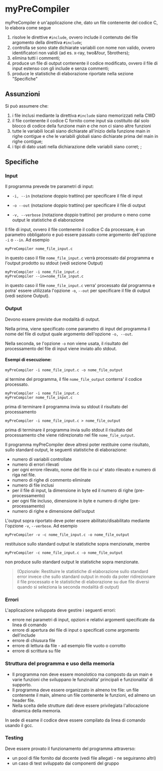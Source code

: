 # myPreCompiler
myPreCompiler è un'applicazione che, dato un file contenente del codice C, lo elabora come segue
1) risolve le direttive `#include`, ovvero include il contenuto dei file argomento della direttiva `#include`;
2) controlla se sono state dichiarate variabili con nome non valido, ovvero identificatori non validi (ad es. x-ray, two&four, 5brothers);
3) elimina tutti i commenti;
4) produce un file di output contenente il codice modificato, ovvero il file di input estenso con gli include e senza commenti;
5) produce le statistiche di elaborazione riportate nella sezione "Specifiche"

## Assunzioni
Si può assumere che:
1) i file inclusi mediante la direttiva `#include` siano memorizzati nella CWD
2) il file contenente il codice C fornito come input sia costituito dal solo blocco di codice della funzione main e che non ci siano altre funzioni
3) tutte le variabili locali siano dichiarate all'inizio della funzione main in righe contigue e che le variabili globali siano dichiarate prima del main in righe contigue;
4) i tipi di dato usati nella dichiarazione delle variabili siano corret;
 ;

## Specifiche
### Input
Il programma prevede tre parametri di input:

-  `-i, --in` (notazione doppio trattino) per specificare il file di input
    
- `-o --out` (notazione doppio trattino) per specificare il file di output
    
- `-v, --verbose` (notazione doppio trattino) per produrre o meno come output le statistiche di elaborazione
    

Il file di input, ovvero il file contenente il codice C da processare, è un parametro obbligatorio e può essere passato come argomento dell'opzione `-i` o `--in`. Ad esempio 

    myPreCompiler nome_file_input.c

in questo caso il file `nome_file_input.c` verrà processato dal programma e l'output prodotto su stdout (vedi sezione Output)

    myPreCompiler -i nome_file_input.c 
    myPreCompiler --in=nome_file_input.c

in questo caso il file `nome_file_input.c` verra' processato dal programma e potra' essere utilizzata l'opzione `-o`, `--out` per specificare il file di output (vedi sezione Output).

### **Output**
Devono essere previste due modalità di output.

Nella prima, viene specificato come parametro di input del programma il nome del file di output quale argomento dell'opzione `-o, --out`. 

Nella seconda, se l'opzione `-o` non viene usata, il risultato del processamento del file di input viene inviato allo stdout.

#### Esempi di esecuzione:

    myPreCompiler -i nome_file_input.c -o nome_file_output

al termine del programma, il file `nome_file_output` conterra' il codice processato.

    myPreCompiler -i nome_file_input.c
    myPreCompiler nome_file_input.c

prima di terminare il programma invia su stdout il risultato del processamento

    myPreCompiler -i nome_file_input.c > nome_file_output

prima di terminare il programma invia sullo stdout il risultato del processamento che viene ridirezionato nel file `nome_file_output`.

Il programma myPreCompiler deve altresì poter restituire come risultato, sullo standard output, le seguenti statistiche di elaborazione:
- numero di variabili controllate
- numero di errori rilevati
- per ogni errore rilevato, nome del file in cui e' stato rilevato e numero di riga nel file.
- numero di righe di commento eliminate
- numero di file inclusi
- per il file di input, la dimensione in byte ed il numero di righe (pre-processamento)
- per ogni file incluso, dimensione in byte e numero di righe (pre-processamento)
- numero di righe e dimensione dell'output

L'output sopra riportato deve poter essere abilitato/disabilitato mediante l'opzione `-v`, `--verbose`. Ad esempio

    myPreCompiler -v -c nome_file_input.c -o nome_file_output

restituisce sullo standard output le statistiche sopra menzionate, mentre 

    myPreCompiler -c nome_file_input.c -o nome_file_output

non produce sullo standard output le statistiche sopra menzionate.

> (Opzionale: Restituire le statistiche di elaborazione sullo standard error invece che sullo standard output in modo da poter ridirezionare il file processato e le statistiche di elaborazione su due file diversi quando si seleziona la seconda modalità di output)

### Errori
L'applicazione sviluppata deve gestire i seguenti errori:

- errore nei parametri di input, opzioni e relativi argomenti specificate da linea di comando
- errore di apertura dei file di input o specificati come argomento dell'include
- errore di chiusura file
- errore di lettura da file - ad esempio file vuoto o corrotto
- errore di scrittura su file

### Struttura del programma e uso della memoria
- Il programma non deve essere monolotico ma composto da un main e varie funzioni che sviluppano le funzinalita' principali e funzionalita' di supporto.
- Il programma deve essere organizzato in almeno tre file: un file contenente il main, almeno un file contenente le funzioni, ed almeno un header file.
- Nella scelta delle strutture dati deve essere privilegiata l'allocazione dinamica della memoria.

In sede di esame il codice deve essere compilato da linea di comando usando il gcc.

### Testing
Deve essere provato il funzionamento del programma attraverso: 
- un pool di file fornito dal docente (vedi file allegati - ne seguiranno altri)
- un caso di test sviluppato dai componenti del gruppo
